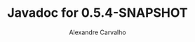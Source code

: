 ---
title: Javadoc for 0.5.4-SNAPSHOT
author: Alexandre Carvalho
menu_title: 0.5.4-SNAPSHOT
category: javadoc_docs
layout: iframe
iframe_url: /docs/0.5.4-SNAPSHOT/javadoc/overview-summary.html
order: 7
---